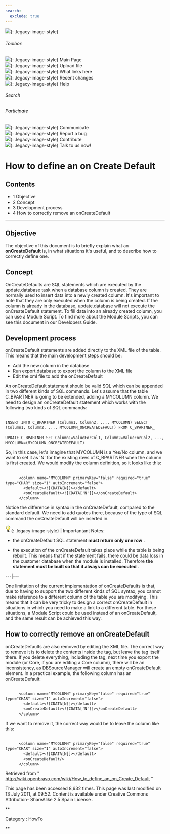 ```yaml
---
search:
  exclude: true
---
```


![](skins/openbravo/images/social-blogs-sidebar-banner.png){: .legacy-image-style}

######  Toolbox

![](skins/openbravo/images/flecha1.jpg){: .legacy-image-style} Main Page  
![](skins/openbravo/images/flecha1.jpg){: .legacy-image-style} Upload file  
![](skins/openbravo/images/flecha1.jpg){: .legacy-image-style} What links here  
![](skins/openbravo/images/flecha1.jpg){: .legacy-image-style} Recent changes  
![](skins/openbravo/images/flecha1.jpg){: .legacy-image-style} Help  
  
  

######  Search

######  Participate

![](skins/openbravo/images/flecha1.jpg){: .legacy-image-style} Communicate  
![](skins/openbravo/images/flecha1.jpg){: .legacy-image-style} Report a bug  
![](skins/openbravo/images/flecha1.jpg){: .legacy-image-style} Contribute  
![](skins/openbravo/images/flecha1.jpg){: .legacy-image-style} Talk to us now!  

  

#  How to define an on Create Default

##  Contents

  * 1  Objective 
  * 2  Concept 
  * 3  Development process 
  * 4  How to correctly remove an onCreateDefault 

  
---  
  
##  Objective

The objective of this document is to briefly explain what an
**onCreateDefault** is, in what situations it's useful, and to describe how to
correctly define one.

##  Concept

OnCreateDefaults are SQL statements which are executed by the update.database
task when a database column is created. They are normally used to insert data
into a newly created column. It's important to note that they are only
executed when the column is being created. If the column is already in the
database, update.database will not execute the onCreateDefault statement. To
fill data into an already created column, you can use a Module Script. To find
more about the Module Scripts, you can see  this  document in our Developers
Guide.

##  Development process

onCreateDefault statements are added directly to the XML file of the table.
This means that the main development steps should be:

  * Add the new column in the database 
  * Run export.database to export the column to the XML file 
  * Edit the xml file to add the onCreateDefault 

An onCreateDefault statement should be valid SQL which can be appended in two
different kinds of SQL commands. Let's assume that the table C_BPARTNER is
going to be extended, adding a MYCOLUMN column. We need to design an
onCreateDefault statement which works with the following two kinds of SQL
commands:

    
    
     
    INSERT INTO C_BPARTNER (Column1, Column2, ..., MYCOLUMN) SELECT (Column1, Column2, ..., MYCOLUMN_ONCREATEDEFAULT) FROM C_BPARTNER_
     
    UPDATE C_BPARTNER SET Column1=ValueForCol1, Column2=ValueForCol2, ..., MYCOLUMN=(MYCOLUMN_ONCREATEDEFAULT)

So, in this case, let's imagine that MYCOLUMN is a Yes/No column, and we want
to set it as 'N' for the existing rows of C_BPARTNER when the column is first
created. We would modify the column definition, so it looks like this:

    
    
     
          <column name="MYCOLUMN" primaryKey="false" required="true" type="CHAR" size="1" autoIncrement="false">
            <default><![CDATA[N]]></default>
            <onCreateDefault><![CDATA['N']]></onCreateDefault>
          </column>

Notice the difference in syntax in the onCreateDefault, compared to the
standard default. We need to add quotes there, because of the type of SQL
command the onCreateDefault will be inserted in.

![](/assets/developer-guide/etendo-classic/how-to-guides/Bulbgraph.png){: .legacy-image-style} |
Importantant Notes:

  * the onCreateDefault SQL statement **must return only one row** . 

  * the execution of the onCreateDefault takes place while the table is being rebuilt. This means that if the statement fails, there could be data loss in the customer database when the module is installed. Therefore **the statement must be built so that it always can be executed** . 

  
  
---|---  
  
One limitation of the current implementation of onCreateDefaults is that, due
to having to support the two different kinds of SQL syntax, you cannot make
reference to a different column of the table you are modifying. This means
that it can be very tricky to design a correct onCreateDefault in situations
in which you need to make a link to a different table. For these situations, a
Module Script could be used instead of an onCreateDefault, and the same result
can be achieved this way.

##  How to correctly remove an onCreateDefault

onCreateDefaults are also removed by editing the XML file. The correct way to
remove it is to delete the contents inside the <onCreateDefault> tag, but
leave the tag itself there. If you delete everything, including the tag, next
time you export the module (or Core, if you are editing a Core column), there
will be an inconsistency, as  DBSourceManager  will create an empty
onCreateDefault element. In a practical example, the following column has an
onCreateDefault:

    
    
     
          <column name="MYCOLUMN" primaryKey="false" required="true" type="CHAR" size="1" autoIncrement="false">
            <default><![CDATA[N]]></default>
            <onCreateDefault><![CDATA['N']]></onCreateDefault>
          </column>

If we want to remove it, the correct way would be to leave the column like
this:

    
    
     
          <column name="MYCOLUMN" primaryKey="false" required="true" type="CHAR" size="1" autoIncrement="false">
            <default><![CDATA[N]]></default>
            <onCreateDefault/>
          </column>

Retrieved from "
http://wiki.openbravo.com/wiki/How_to_define_an_on_Create_Default  "

This page has been accessed 8,632 times. This page was last modified on 13
July 2011, at 09:52. Content is available under  Creative Commons Attribution-
ShareAlike 2.5 Spain License  .

  
**

Category  :  HowTo

**

